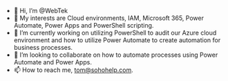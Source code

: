 - 👋 Hi, I’m @WebTek
- 👀 My interests are Cloud environments, IAM, Microsoft 365, Power Automate, Power Apps and PowerShell scripting.
- 🌱 I’m currently working on utilizing PowerShell to audit our Azure cloud environment and how to utilize Power Automate to create automation for business processes.
- 💞️ I’m looking to collaborate on how to automate processes using Power Automate and Power Apps.
- 📫 How to reach me, tom@sohohelp.com.

<!---
WebTek/WebTek is a ✨ special ✨ repository because its `README.md` (this file) appears on your GitHub profile.
You can click the Preview link to take a look at your changes.
--->
